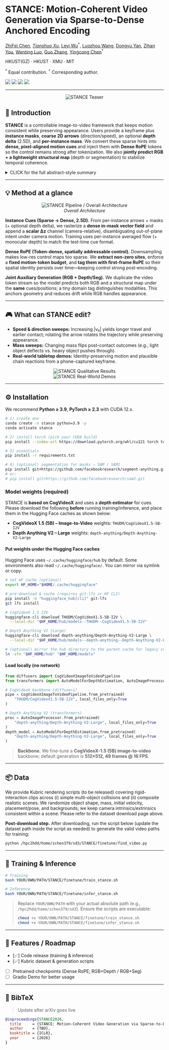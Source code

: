 # STANCE: Motion-Coherent Video Generation via Sparse-to-Dense Anchored Encoding

[ZhiFei Chen]()<sup>*</sup>, [Tianshuo Xu]()<sup>*</sup>, [Leyi Wu]()<sup>*</sup>, [Luozhou Wang](), [Dongyu Yan](), [Zihan You](), [Wenting Luo](), [Guo Zhang](), [Yingcong Chen](https://www.yingcong.me)<sup>†</sup>

HKUST(GZ) · HKUST · XMU · MIT

<sup>*</sup> Equal contribution.  <sup>†</sup> Corresponding author.

<a href="#"><img src="https://img.shields.io/badge/Project_Page-Coming_Soon-lightgrey"></a> <a href="#"><img src="https://img.shields.io/badge/Paper-Under_Review-blue"></a> <a href="#"><img src="https://img.shields.io/badge/%F0%9F%A4%97%20HuggingFace%20Demo-Coming%20Soon-lightgrey"></a> <a href="#"><img src="https://img.shields.io/badge/Dataset-Coming%20Soon-lightgrey"></a>

---

<p align="center">
  <img src="=resources/teaser-1.png" alt="STANCE Teaser" />
</p>

## 🎏 Introduction

**STANCE** is a controllable image-to-video framework that keeps motion consistent while preserving appearance. Users provide a keyframe plus **instance masks**, **coarse 2D arrows** (direction/speed), an optional **depth delta** (2.5D), and **per-instance mass**. We convert these sparse hints into **dense, pixel-aligned motion cues** and inject them with **Dense RoPE** tokens so the control remains strong after tokenization. We also **jointly predict RGB + a lightweight structural map** (depth or segmentation) to stabilize temporal coherence.

<details>
<summary>CLICK for the full abstract-style summary</summary>

* **Problem.** Purely visual video diffusion looks great but often drifts or “hovers” near contacts; sparse control maps get washed out after encoding.
* **Key idea.** Turn human-editable hints into a **dense, 2.5D instance cue** per object; keep those cues salient in token space via **Dense RoPE** (spatially addressable motion tokens anchored on the first frame). Train RGB **with** an auxiliary structural head to act as a geometry/consistency witness.
* **Result.** Better direction/speed/mass faithfulness, cleaner contact onsets, and less drift—without frame-by-frame trajectories.

</details>

---

## 💡 Method at a glance

<p align="center">
  <img src="resources/stance.drawio-1.png" alt="STANCE Pipeline / Overall Architecture" />
  <br/><em>Overall Architecture</em>
</p>

**Instance Cues (Sparse → Dense, 2.5D).** From per-instance arrows + masks (+ optional depth delta), we rasterize a **dense in-mask vector field** and append a **scalar ∆z** channel (camera-relative), disambiguating out-of-plane intent under camera motion. Training uses per-instance averaged flow (+ monocular depth) to match the test-time cue format.

**Dense RoPE (Token-dense, spatially addressable control).** Downsampling makes low-res control maps too sparse. We **extract non-zero sites**, enforce a **fixed motion-token budget**, and **tag them with first-frame RoPE** so their spatial identity persists over time—keeping control strong post-encoding.

**Joint Auxiliary Generation (RGB + Depth/Seg).** We duplicate the video token stream so the model predicts both RGB and a structural map under the **same** cues/positions; a tiny domain tag distinguishes modalities. This anchors geometry and reduces drift while RGB handles appearance.

---

## 🎮 What can STANCE edit?

* **Speed & direction sweeps:** Increasing |v₀| yields longer travel and earlier contact; rotating the arrow rotates the trajectory while preserving appearance.
* **Mass sweeps:** Changing mass flips post-contact outcomes (e.g., light object deflects vs. heavy object pushes through).
* **Real-world tabletop demos:** Identity-preserving motion and plausible chain reactions from a phone-captured keyframe.

<p align="center">
  <img src="resources/quali_v5-1.png" alt="STANCE Qualitative Results" />
  <br/>
  <img src="resources/real_world-1.png" alt="STANCE Real-World Demos" />
</p>

---

## ⚙️ Installation

We recommend **Python ≥ 3.9**, **PyTorch ≥ 2.3** with CUDA 12.x.

```bash
# 1) create env
conda create -n stance python=3.9 -y
conda activate stance

# 2) install torch (pick your CUDA build)
pip install --index-url https://download.pytorch.org/whl/cu121 torch torchvision torchaudio

# 3) essentials
pip install -r requirements.txt

# 4) (optional) segmentation for masks — SAM / SAM2
pip install git+https://github.com/facebookresearch/segment-anything.git
# or:
# pip install git+https://github.com/facebookresearch/sam2.git
```

### Model weights (required)

STANCE is **based on CogVideoX** and uses a **depth estimator** for cues.
Please download the following **before** running training/inference, and place them in the Hugging Face caches as shown below:

* **CogVideoX 1.5 (5B) – Image-to-Video** weights: `THUDM/CogVideoX1.5-5B-I2V`
* **Depth Anything V2 – Large** weights: `depth-anything/Depth-Anything-V2-Large`

#### Put weights under the Hugging Face caches

Hugging Face uses `~/.cache/huggingface/hub` by default. Some environments also read `~/.cache/huggingface/`. You can mirror via symlink or copy.

```bash
# set HF cache (optional)
export HF_HOME="$HOME/.cache/huggingface"

# pre-download & cache (requires git-lfs or HF CLI)
pip install -U "huggingface_hub[cli]" git-lfs
git lfs install

# CogVideoX 1.5 I2V
huggingface-cli download THUDM/CogVideoX1.5-5B-I2V \
  --local-dir "$HF_HOME/hub/models--THUDM--CogVideoX1.5-5B-I2V"

# Depth Anything V2 (Large)
huggingface-cli download depth-anything/Depth-Anything-V2-Large \
  --local-dir "$HF_HOME/hub/models--depth-anything--Depth-Anything-V2-Large"

# (optional) mirror the hub directory to the parent cache for legacy code paths
ln -sfn "$HF_HOME/hub" "$HF_HOME/models"
```

#### Load locally (no network)

```python
from diffusers import CogVideoXImageToVideoPipeline
from transformers import AutoModelForDepthEstimation, AutoImageProcessor

# CogVideoX backbone (diffusers)
pipe = CogVideoXImageToVideoPipeline.from_pretrained(
    "THUDM/CogVideoX1.5-5B-I2V", local_files_only=True
)

# Depth Anything V2 (transformers)
proc = AutoImageProcessor.from_pretrained(
    "depth-anything/Depth-Anything-V2-Large", local_files_only=True
)
depth_model = AutoModelForDepthEstimation.from_pretrained(
    "depth-anything/Depth-Anything-V2-Large", local_files_only=True
)
```

> **Backbone.** We fine-tune a **CogVideoX-1.5 (5B) image-to-video** backbone; default generation is **512×512, 49 frames @ 16 FPS**.

---

## 📦 Data

We provide Kubric rendering scripts (to be released) covering rigid-interaction clips across (i) simple multi-object collisions and (ii) composite realistic scenes. We randomize object shape, mass, initial velocity, placement/pose, and backgrounds; we keep camera intrinsics/extrinsics consistent within a scene. Please refer to the dataset download page above.

**Post-download step.** After downloading, run the script below (update the dataset path inside the script as needed) to generate the valid video paths for training:

```bash
python /hpc2hdd/home/zchen379/sd3/STANCE/finetune/find_video.py
```

---

## 💫 Training & Inference

```bash
# Training
bash YOUR/OWN/PATH/STANCE/finetune/train_stance.sh

# Inference
bash YOUR/OWN/PATH/STANCE/finetune/infer_stance.sh
```

> Replace `YOUR/OWN/PATH` with your actual absolute path (e.g., `/hpc2hdd/home/zchen379/sd3`). Ensure the scripts are executable:
>
> ```bash
> chmod +x YOUR/OWN/PATH/STANCE/finetune/train_stance.sh
> chmod +x YOUR/OWN/PATH/STANCE/finetune/infer_stance.sh
> ```

---

## 🚩 Features / Roadmap

* [✅] Code release (training & inference)
* [✅] Kubric dataset & generation scripts
* [ ] Pretrained checkpoints (Dense RoPE; RGB+Depth / RGB+Seg)
* [ ] Gradio Demo for better usage

---

## 📄 BibTeX

> Update after arXiv goes live

```bibtex
@inproceedings{STANCE2026,
  title     = {STANCE: Motion-Coherent Video Generation via Sparse-to-Dense Anchored Encoding},
  author    = {TBD},
  booktitle = {ICLR},
  year      = {2026}
}
```
